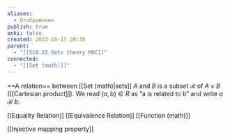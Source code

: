 ```yaml
---
aliases:
  - Отображение
publish: true
anki: false
created: 2023-10-17 20:30
parent:
  - "[[510.22 Sets theory MOC]]"
connected:
  - "[[Set (math)]]"
---
```

==A relation== between [[Set (math)|sets]] $A$ and $B$ is a subset $\mathscr{R}$ of $A\times B$ ([[Cartesian product]]). 
We read $(a,b)∈R$ as “a is related to b” and write $a$ $\mathscr{R}$ $b$.

[[Equality Relation]]
[[Equivalence Relation]]
[[Function (math)]]

[[Injective mapping property]]












